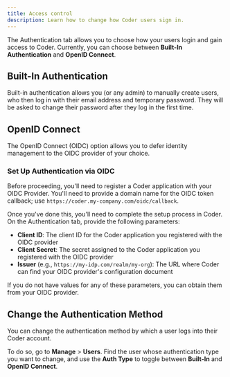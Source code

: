 ```yaml
---
title: Access control
description: Learn how to change how Coder users sign in.
---
```


The Authentication tab allows you to choose how your users login and gain access
to Coder. Currently, you can choose between **Built-In Authentication** and
**OpenID Connect**.

## Built-In Authentication

Built-in authentication allows you (or any admin) to manually create users, who
then log in with their email address and temporary password. They will be asked
to change their password after they log in the first time.

## OpenID Connect

The OpenID Connect (OIDC) option allows you to defer identity management to the
OIDC provider of your choice.

### Set Up Authentication via OIDC

Before proceeding, you'll need to register a Coder application with your OIDC
Provider. You'll need to provide a domain name for the OIDC token callback; use
`https://coder.my-company.com/oidc/callback`.

Once you've done this, you'll need to complete the setup process in Coder. On
the Authentication tab, provide the following parameters:

- **Client ID**: The client ID for the Coder application you registered with the
  OIDC provider
- **Client Secret**: The secret assigned to the Coder application you registered
  with the OIDC provider
- **Issuer** (e.g., `https://my-idp.com/realm/my-org`): The URL where Coder can
  find your OIDC provider's configuration document

If you do not have values for any of these parameters, you can obtain them from
your OIDC provider.

## Change the Authentication Method

You can change the authentication method by which a user logs into their Coder
account.

To do so, go to **Manage** > **Users**. Find the user whose authentication type
you want to change, and use the **Auth Type** to toggle between **Built-In** and
**OpenID Connect**.
